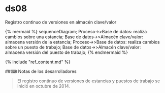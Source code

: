 # ds08

Registro continuo de versiones en almacén clave/valor

{% mermaid %}
sequenceDiagram;
Proceso->>Base de datos: realiza cambios sobre una estancia;
Base de datos->>Almacén clave/valor: almacena versión de la estancia;
Proceso->>Base de datos: realiza cambios sobre un puesto de trabajo;
Base de datos->>Almacén clave/valor: almacena versión del puesto de trabajo;
{% endmermaid %}

{% include "ref_content.md" %}

##⌨ Notas de los desarrolladores

> El registro continuo de versiones de estancias y puestos de trabajo se inició en octubre de 2014.

